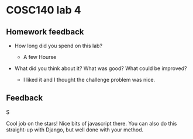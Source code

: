 # COSC140 lab 4

## Homework feedback

 * How long did you spend on this lab?
    - A few Hourse

 * What did you think about it?  What was good?  What could be improved?
    - I liked it and I thought the challenge problem was nice.

## Feedback

S

Cool job on the stars!  Nice bits of javascript there.  You can also do this straight-up with Django, but well done with your method.
